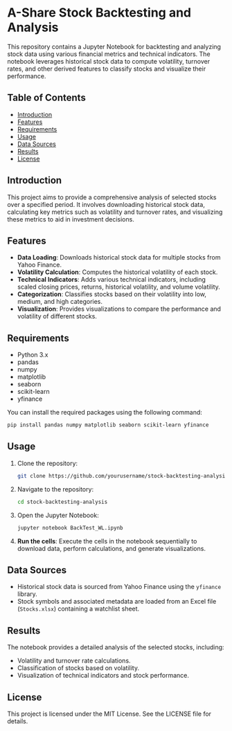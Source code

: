 # A-Share Stock Backtesting and Analysis

This repository contains a Jupyter Notebook for backtesting and analyzing stock data using various financial metrics and technical indicators. The notebook leverages historical stock data to compute volatility, turnover rates, and other derived features to classify stocks and visualize their performance.

## Table of Contents

- [Introduction](#introduction)
- [Features](#features)
- [Requirements](#requirements)
- [Usage](#usage)
- [Data Sources](#data-sources)
- [Results](#results)
- [License](#license)

## Introduction

This project aims to provide a comprehensive analysis of selected stocks over a specified period. It involves downloading historical stock data, calculating key metrics such as volatility and turnover rates, and visualizing these metrics to aid in investment decisions.

## Features

- **Data Loading**: Downloads historical stock data for multiple stocks from Yahoo Finance.
- **Volatility Calculation**: Computes the historical volatility of each stock.
- **Technical Indicators**: Adds various technical indicators, including scaled closing prices, returns, historical volatility, and volume volatility.
- **Categorization**: Classifies stocks based on their volatility into low, medium, and high categories.
- **Visualization**: Provides visualizations to compare the performance and volatility of different stocks.

## Requirements

- Python 3.x
- pandas
- numpy
- matplotlib
- seaborn
- scikit-learn
- yfinance

You can install the required packages using the following command:

```bash
pip install pandas numpy matplotlib seaborn scikit-learn yfinance
```

## Usage

1. Clone the repository:

   ```bash
   git clone https://github.com/yourusername/stock-backtesting-analysis.git
   ```

2. Navigate to the repository:

   ```bash
   cd stock-backtesting-analysis
   ```

3. Open the Jupyter Notebook:

   ```bash
   jupyter notebook BackTest_WL.ipynb
   ```

4. **Run the cells**: Execute the cells in the notebook sequentially to download data, perform calculations, and generate visualizations.

## Data Sources

- Historical stock data is sourced from Yahoo Finance using the `yfinance` library.
- Stock symbols and associated metadata are loaded from an Excel file (`Stocks.xlsx`) containing a watchlist sheet.

## Results

The notebook provides a detailed analysis of the selected stocks, including:

- Volatility and turnover rate calculations.
- Classification of stocks based on volatility.
- Visualization of technical indicators and stock performance.

## License

This project is licensed under the MIT License. See the LICENSE file for details.